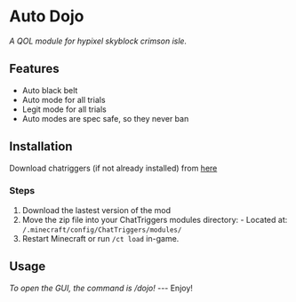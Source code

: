 # Auto Dojo 
_A QOL module for hypixel skyblock crimson isle._ 

## Features 
- Auto black belt
- Auto mode for all trials
- Legit mode for all trials
- Auto modes are spec safe, so they never ban

## Installation 
Download chatriggers (if not already installed) from [here](https://chattriggers.com/) 

### Steps 
1. Download the lastest version of the mod
2. Move the zip file into your ChatTriggers modules directory: - Located at: `/.minecraft/config/ChatTriggers/modules/`
3. Restart Minecraft or run `/ct load` in-game.

## Usage
_To open the GUI, the command is /dojo!_ --- Enjoy!
